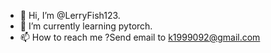 - 👋 Hi, I’m @LerryFish123.
- 🌱 I’m currently learning pytorch.
- 📫 How to reach me ?Send email to k1999092@gmail.com

<!---
LerryFish123/LerryFish123 is a ✨ special ✨ repository because its `README.md` (this file) appears on your GitHub profile.
You can click the Preview link to take a look at your changes.
--->
